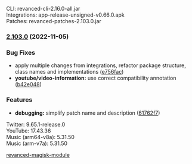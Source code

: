 CLI: revanced-cli-2.16.0-all.jar  
Integrations: app-release-unsigned-v0.66.0.apk  
Patches: revanced-patches-2.103.0.jar  
### [2.103.0](https://github.com/revanced/revanced-patches/compare/v2.102.1...v2.103.0) (2022-11-05)
### Bug Fixes
* apply multiple changes from integrations, refactor package structure, class names and implementations ([e756fac](https://github.com/revanced/revanced-patches/commit/e756face362e4abf2c7b17afa536feed9b0cd631))
* **youtube/video-information:** use correct compatibility annotation ([b42e048](https://github.com/revanced/revanced-patches/commit/b42e04884bb9a60c3df30b668bfba55b1cf8eaa4))
### Features
* **debugging:** simplify patch name and description ([61762f7](https://github.com/revanced/revanced-patches/commit/61762f76c457f348ef599e146f3853e941d4c45c))

  
Twitter: 9.65.1-release.0  
YouTube: 17.43.36  
Music (arm64-v8a): 5.31.50  
Music (arm-v7a): 5.31.50  

[revanced-magisk-module](https://github.com/j-hc/revanced-magisk-module)  
